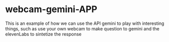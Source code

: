 # webcam-gemini-APP
This is an example of how we can use the API gemini to play with interesting things, such as use your own webcam to make question to gemini and the elevenLabs to sintetize the response
